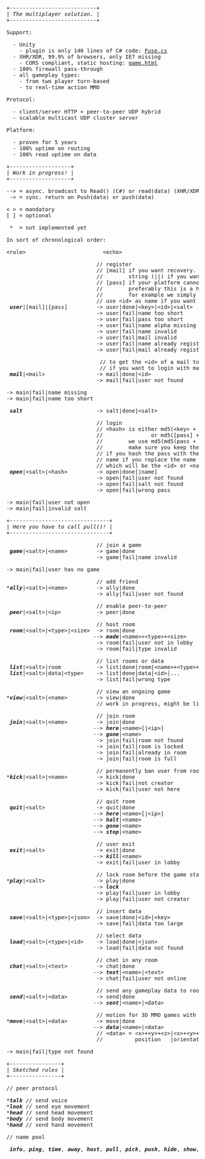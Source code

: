 <pre>
+---------------------------+
| <i>The multiplayer solution.</i> |
+---------------------------+

Support:

  - Unity
    - plugin is only 140 lines of C# code: <a href="https://github.com/tinspin/fuse/blob/master/src/Fuse.cs">Fuse.cs</a>
  - XHR/XDR, 99.9% of browsers, only IE7 missing
    - CORS compliant, static hosting: <a href="https://github.com/tinspin/fuse/blob/master/res/game.html">game.html</a>
  - 100% firewall pass-through
  - all gameplay types:
    - from two player turn-based
    - to real-time action MMO

Protocol:

  - client/server HTTP + peer-to-peer UDP hybrid
  - scalable multicast UDP cluster server

Platform:

  - proven for 5 years
  - 100% uptime on routing
  - 100% read uptime on data

+-------------------+
| <i>Work in progress!</i> |
+-------------------+

--> = async. broadcast to Read() (C#) or read(data) (XHR/XDR)
 -> = sync. return on Push(data) or push(data)

< > = mandatory
[ ] = optional

 *  = not implemented yet

In sort of chronological order:

&lt;rule&gt;                        &lt;echo&gt;
 
                            // register
                            // [mail] if you want recovery. set [mail] to empty 
                            //        string (||) if you want pass without mail
                            // [pass] if your platform cannot persist the key 
                            //        preferably this is a hash with salt 
                            //        for example we simply use md5(pass + name)
                            // use &lt;id&gt; as name if you want anonymous users
 <b><i>user</i></b>|[mail]|[pass]         -> user|done|&lt;key&gt;|&lt;id&gt;|&lt;salt&gt;
                            -> user|fail|name too short
                            -> user|fail|pass too short
                            -> user|fail|name alpha missing // numeric reserved for &lt;id&gt;
                            -> user|fail|name invalid       // only alphanumeric and .-
                            -> user|fail|mail invalid       // only alphanumeric and .@-+
                            -> user|fail|name already registered
                            -> user|fail|mail already registered
 
                             // to get the &lt;id&gt; of a mail to use as &lt;name&gt;
                             // if you want to login with mail instead of name
 <b><i>mail</i></b>|&lt;mail&gt;                -> mail|done|&lt;id&gt;
                            -> mail|fail|user not found
 
-> main|fail|name missing
-> main|fail|name too short
 
 <b><i>salt</i></b>                       -> salt|done|&lt;salt&gt;
 
                            // login
                            // &lt;hash&gt; is either md5(&lt;key&gt; + &lt;salt&gt;)
                            //               or md5([pass] + &lt;salt&gt;)
                            //        we use md5(md5(pass + name) + &lt;salt&gt;)
                            //        make sure you keep the case correct
                            // if you hash the pass with the mail you can use mail as 
                            // name if you replace the name with the returned &lt;name&gt; 
                            // which will be the &lt;id&gt; or &lt;name&gt; if name is stored
 <b><i>open</i></b>|&lt;salt&gt;|&lt;hash&gt;         -> open|done[|name]             // use name as &lt;name&gt; if appended
                            -> open|fail|user not found
                            -> open|fail|salt not found
                            -> open|fail|wrong pass

-> main|fail|user not open
-> main|fail|invalid salt

+-------------------------------+
| <i>Here you have to call pull()!</i> |
+-------------------------------+

                            // join a game
 <b><i>game</i></b>|&lt;salt&gt;|&lt;name&gt;         -> game|done
                            -> game|fail|name invalid
                     
-> main|fail|user has no game

                            // add friend
*<b><i>ally</i></b>|&lt;salt&gt;|&lt;name&gt;         -> ally|done
                            -> ally|fail|user not found

                            // enable peer-to-peer
 <b><i>peer</i></b>|&lt;salt&gt;|&lt;ip&gt;           -> peer|done                    // send the internal IP

                            // host room
 <b><i>room</i></b>|&lt;salt&gt;|&lt;type&gt;|&lt;size&gt;  -> room|done
                           --> <b><i>made</i></b>|&lt;name&gt;+&lt;type&gt;+&lt;size&gt;    // in lobby
                            -> room|fail|user not in lobby
                            -> room|fail|type invalid       // only alpha

                            // list rooms or data
 <b><i>list</i></b>|&lt;salt&gt;|room           -> list|done|room|&lt;name&gt;+&lt;type&gt;+&lt;size&gt;|...
 <b><i>list</i></b>|&lt;salt&gt;|data|&lt;type&gt;    -> list|done|data|&lt;id&gt;|...      // use load to get data
                            -> list|fail|wrong type

                            // view an ongoing game
*<b><i>view</i></b>|&lt;salt&gt;|&lt;name&gt;         -> view|done
                            // work in progress, might be like <b><i>join</i></b>

                            // join room
 <b><i>join</i></b>|&lt;salt&gt;|&lt;name&gt;         -> join|done
                           --> <b><i>here</i></b>|&lt;name&gt;[|&lt;ip&gt;]           // in new room
                           --> <b><i>gone</i></b>|&lt;name&gt;                  // in lobby
                            -> join|fail|room not found
                            -> join|fail|room is locked
                            -> join|fail|already in room
                            -> join|fail|room is full

                            // permanently ban user from room
*<b><i>kick</i></b>|&lt;salt&gt;|&lt;name&gt;         -> kick|done
                            -> kick|fail|not creator
                            -> kick|fail|user not here
 
                            // quit room
 <b><i>quit</i></b>|&lt;salt&gt;                -> quit|done
                           --> <b><i>here</i></b>|&lt;name&gt;[|&lt;ip&gt;]           // in lobby
                           --> <b><i>halt</i></b>|&lt;name&gt;                  // in lobby if creator leaves
                           --> <b><i>gone</i></b>|&lt;name&gt;                  // in old room
                           --> <b><i>stop</i></b>|&lt;name&gt;                  // in old room if creator leaves

                            // user exit
 <b><i>exit</i></b>|&lt;salt&gt;                -> exit|done
                           --> <b><i>kill</i></b>|&lt;name&gt;
                            -> exit|fail|user in lobby
                    
                            // lock room before the game starts
*<b><i>play</i></b>|&lt;salt&gt;                -> play|done
                           --> <b><i>lock</i></b>                         // to start the game
                            -> play|fail|user in lobby
                            -> play|fail|user not creator

                            // insert data
 <b><i>save</i></b>|&lt;salt&gt;|&lt;type&gt;|&lt;json&gt;  -> save|done|&lt;id&gt;|&lt;key&gt;         // use key to update
                            -> save|fail|data too large

                            // select data
 <b><i>load</i></b>|&lt;salt&gt;|&lt;type&gt;|&lt;id&gt;    -> load|done|&lt;json&gt;             // use id from list|data|&lt;type&gt;
                            -> load|fail|data not found

                            // chat in any room
 <b><i>chat</i></b>|&lt;salt&gt;|&lt;text&gt;         -> chat|done                    // @[name] of private destination
                           --> <b><i>text</i></b>|&lt;name&gt;|&lt;text&gt;
                            -> chat|fail|user not online

                            // send any gameplay data to room
 <b><i>send</i></b>|&lt;salt&gt;|&lt;data&gt;         -> send|done
                           --> <b><i>sent</i></b>|&lt;name&gt;|&lt;data&gt;
 
                            // motion for 3D MMO games with dynamic here/gone
*<b><i>move</i></b>|&lt;salt&gt;|&lt;data&gt;         -> move|done
                           --> <b><i>data</i></b>|&lt;name&gt;|&lt;data&gt;
                            // &lt;data&gt; = &lt;x&gt;+&lt;y&gt;+&lt;z&gt;|&lt;x&gt;+&lt;y&gt;+&lt;z&gt;+&lt;w&gt;|&lt;action&gt;(|&lt;speed&gt;|...)
                            //          position   |orientation    |key/button

-> main|fail|type not found

+----------------+
| <i>Sketched rules</i> |
+----------------+

// peer protocol

*<b><i>talk</i></b> // send voice
*<b><i>look</i></b> // send eye movement
*<b><i>head</i></b> // send head movement
*<b><i>body</i></b> // send body movement
*<b><i>hand</i></b> // send hand movement

// name pool

 <b><i>info</i></b>, <b><i>ping</i></b>, <b><i>time</i></b>, <b><i>away</i></b>, <b><i>host</i></b>, <b><i>pull</i></b>, <b><i>pick</i></b>, <b><i>push</i></b>, <b><i>hide</i></b>, <b><i>show</i></b>, <b><i>nick</i></b>
</pre>